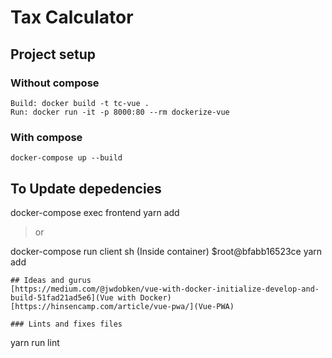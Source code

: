 # Tax Calculator

## Project setup

### Without compose
```
Build: docker build -t tc-vue . 
Run: docker run -it -p 8000:80 --rm dockerize-vue
```

### With compose
```
docker-compose up --build
```
## To Update depedencies

docker-compose exec frontend yarn add <package-name>
> or

docker-compose run client sh
(Inside container)
$root@bfabb16523ce yarn add <package-name>


```
## Ideas and gurus
[https://medium.com/@jwdobken/vue-with-docker-initialize-develop-and-build-51fad21ad5e6](Vue with Docker)
[https://hinsencamp.com/article/vue-pwa/](Vue-PWA)

### Lints and fixes files
```
yarn run lint
```
